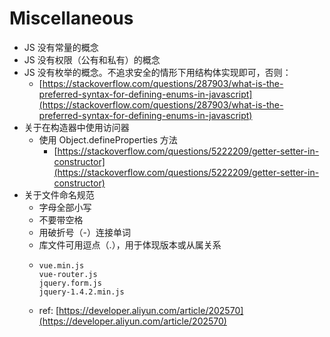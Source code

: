 # Miscellaneous

* JS 没有常量的概念
* JS 没有权限（公有和私有）的概念
* JS 没有枚举的概念。不追求安全的情形下用结构体实现即可，否则：
  * [https://stackoverflow.com/questions/287903/what-is-the-preferred-syntax-for-defining-enums-in-javascript](https://stackoverflow.com/questions/287903/what-is-the-preferred-syntax-for-defining-enums-in-javascript)
* 关于在构造器中使用访问器
  * 使用 Object.defineProperties 方法
    * [https://stackoverflow.com/questions/5222209/getter-setter-in-constructor](https://stackoverflow.com/questions/5222209/getter-setter-in-constructor)
* 关于文件命名规范
  * 字母全部小写
  * 不要带空格
  * 用破折号（-）连接单词
  * 库文件可用逗点（.），用于体现版本或从属关系
  * ```text
    vue.min.js
    vue-router.js
    jquery.form.js
    jquery-1.4.2.min.js
    ```
  * ref: [https://developer.aliyun.com/article/202570](https://developer.aliyun.com/article/202570)

